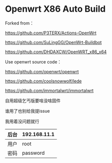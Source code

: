 # Openwrt X86 Auto Build
Forked from：

https://github.com/P3TERX/Actions-OpenWrt

https://github.com/SuLingGG/OpenWrt-Buildbot

https://github.com/DHDAXCW/OpenWRT_x86_x64

Use openwrt source code：

https://github.com/openwrt/openwrt

https://github.com/coolsnowwolf/lede

https://github.com/immortalwrt/immortalwrt

自用超级乞丐版要啥没啥固件

谁用了也别给我提issue

我用着没问题就行

后台|192.168.11.1
-|-
用户|root
密码|password
